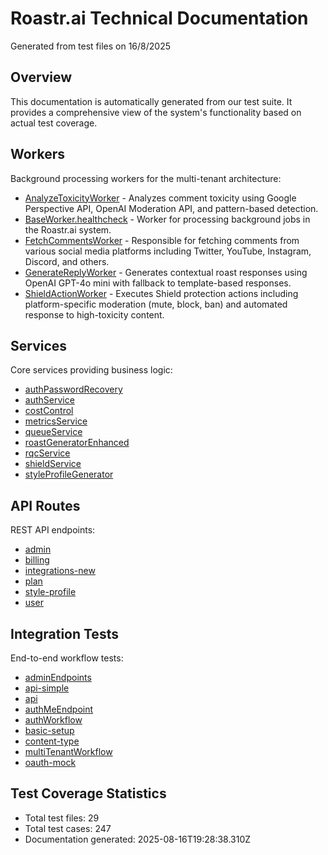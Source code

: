 # Roastr.ai Technical Documentation

Generated from test files on 16/8/2025

## Overview

This documentation is automatically generated from our test suite. It provides a comprehensive view of the system's functionality based on actual test coverage.

## Workers

Background processing workers for the multi-tenant architecture:

- [AnalyzeToxicityWorker](./generated/workers/AnalyzeToxicityWorker.md) - Analyzes comment toxicity using Google Perspective API, OpenAI Moderation API, and pattern-based detection.
- [BaseWorker.healthcheck](./generated/workers/BaseWorker.healthcheck.md) - Worker for processing background jobs in the Roastr.ai system.
- [FetchCommentsWorker](./generated/workers/FetchCommentsWorker.md) - Responsible for fetching comments from various social media platforms including Twitter, YouTube, Instagram, Discord, and others.
- [GenerateReplyWorker](./generated/workers/GenerateReplyWorker.md) - Generates contextual roast responses using OpenAI GPT-4o mini with fallback to template-based responses.
- [ShieldActionWorker](./generated/workers/ShieldActionWorker.md) - Executes Shield protection actions including platform-specific moderation (mute, block, ban) and automated response to high-toxicity content.

## Services

Core services providing business logic:

- [authPasswordRecovery](./generated/services/authPasswordRecovery.md)
- [authService](./generated/services/authService.md)
- [costControl](./generated/services/costControl.md)
- [metricsService](./generated/services/metricsService.md)
- [queueService](./generated/services/queueService.md)
- [roastGeneratorEnhanced](./generated/services/roastGeneratorEnhanced.md)
- [rqcService](./generated/services/rqcService.md)
- [shieldService](./generated/services/shieldService.md)
- [styleProfileGenerator](./generated/services/styleProfileGenerator.md)

## API Routes

REST API endpoints:

- [admin](./generated/routes/admin.md)
- [billing](./generated/routes/billing.md)
- [integrations-new](./generated/routes/integrations-new.md)
- [plan](./generated/routes/plan.md)
- [style-profile](./generated/routes/style-profile.md)
- [user](./generated/routes/user.md)

## Integration Tests

End-to-end workflow tests:

- [adminEndpoints](./generated/integration/adminEndpoints.md)
- [api-simple](./generated/integration/api-simple.md)
- [api](./generated/integration/api.md)
- [authMeEndpoint](./generated/integration/authMeEndpoint.md)
- [authWorkflow](./generated/integration/authWorkflow.md)
- [basic-setup](./generated/integration/basic-setup.md)
- [content-type](./generated/integration/content-type.md)
- [multiTenantWorkflow](./generated/integration/multiTenantWorkflow.md)
- [oauth-mock](./generated/integration/oauth-mock.md)

## Test Coverage Statistics

- Total test files: 29
- Total test cases: 247
- Documentation generated: 2025-08-16T19:28:38.310Z
